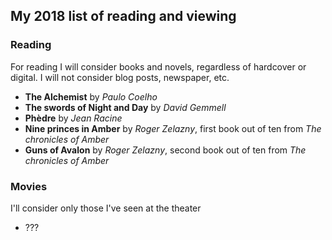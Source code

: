 ## My 2018 list of reading and viewing ##

### Reading ###

For reading I will consider books and novels, regardless of hardcover or digital. I will not consider blog posts, newspaper, etc.

 - **The Alchemist** by *Paulo Coelho*
 - **The swords of Night and Day** by *David Gemmell*
 - **Phèdre** by *Jean Racine*
 - **Nine princes in Amber** by *Roger Zelazny*, first book out of ten from *The chronicles of Amber*
 - **Guns of Avalon** by *Roger Zelazny*, second book out of ten from *The chronicles of Amber*

### Movies ###

I'll consider only those I've seen at the theater

 - ???
